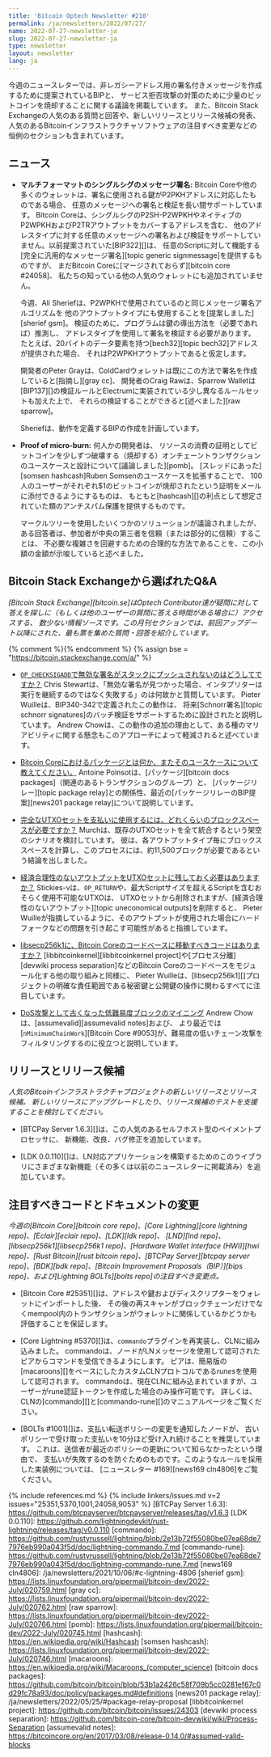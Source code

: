 ```yaml
---
title: 'Bitcoin Optech Newsletter #210'
permalink: /ja/newsletters/2022/07/27/
name: 2022-07-27-newsletter-ja
slug: 2022-07-27-newsletter-ja
type: newsletter
layout: newsletter
lang: ja
---
```

今週のニュースレターでは、非レガシーアドレス用の署名付きメッセージを作成するために提案されているBIPと、
サービス拒否攻撃の対策のために少量のビットコインを焼却することに関する議論を掲載しています。
また、Bitcoin Stack Exchangeの人気のある質問と回答や、新しいリリースとリリース候補の発表、
人気のあるBitcoinインフラストラクチャソフトウェアの注目すべき変更などの恒例のセクションも含まれています。

## ニュース

- **<!--multiformat-single-sig-message-signing-->マルチフォーマットのシングルシグのメッセージ署名:**
  Bitcoin Coreや他の多くのウォレットは、署名に使用される鍵がP2PKHアドレスに対応したものである場合、
  任意のメッセージへの署名と検証を長い間サポートしています。
  Bitcoin Coreは、シングルシグのP2SH-P2WPKHやネイティブのP2WPKHおよびP2TRアウトプットをカバーするアドレスを含む、
  他のアドレスタイプに対する任意のメッセージへの署名および検証をサポートしていません。以前提案されていた[BIP322][]は、
  任意のScriptに対して機能する[完全に汎用的なメッセージ署名][topic generic signmessage]を提供するものですが、
  まだBitcoin Coreに[マージされておらず][bitcoin core #24058]、
  私たちの知っている他の人気のウォレットにも追加されていません。

    今週、Ali Sheriefは、P2WPKHで使用されているのと同じメッセージ署名アルゴリズムを
    他のアウトプットタイプにも使用することを[提案しました][sherief gsm]。
    検証のために、プログラムは鍵の導出方法を（必要であれば）推測し、
    アドレスタイプを使用して署名を検証する必要があります。
    たとえば、20バイトのデータ要素を持つ[bech32][topic bech32]アドレスが提供された場合、
    それはP2WPKHアウトプットであると仮定します。

    開発者のPeter Grayは、ColdCardウォレットは既にこの方法で署名を作成していると[指摘し][gray cc]、
    開発者のCraig Rawは、Sparrow Walletは[BIP137][]の検証ルールとElectrumに実装されている少し異なるルールセットも加えた上で、
    それらの検証することができると[述べました][raw sparrow]。

    Sheriefは、動作を定義するBIPの作成を計画しています。

- **Proof of micro-burn:** 何人かの開発者は、
  リソースの消費の証明としてビットコインを少しずつ破壊する（焼却する）オンチェーントランザクションのユースケースと設計について[議論しました][pomb]。
  [スレッドにあった][somsen hashcash]Ruben Somsenのユースケースを拡張することで、
  100人のユーザーがそれぞれ$1のビットコインが焼却されたという証明をメールに添付できるようにするものは、
  もともと[hashcash][]の利点として想定されていた類のアンチスパム保護を提供するものです。

    マークルツリーを使用したいくつかのソリューションが議論されましたが、
    ある回答者は、参加者が中央の第三者を信頼（または部分的に信頼）することは、
    不必要な複雑さを回避するための合理的な方法であることを、この小額の金額が示唆していると述べました。

## Bitcoin Stack Exchangeから選ばれたQ&A

*[Bitcoin Stack Exchange][bitcoin.se]はOptech Contributor達が疑問に対して答えを探しに（もしくは他のユーザーの質問に答える時間がある場合に）アクセスする、
数少ない情報ソースです。この月刊セクションでは、前回アップデート以降にされた、最も票を集めた質問・回答を紹介しています。*

{% comment %}<!-- https://bitcoin.stackexchange.com/search?tab=votes&q=created%3a1m..%20is%3aanswer -->{% endcomment %}
{% assign bse = "https://bitcoin.stackexchange.com/a/" %}

- [<!--why-do-invalid-signatures-in-op-checksigadd-not-push-to-the-stack-->`OP_CHECKSIGADD`で無効な署名がスタックにプッシュされないのはどうしてですか？]({{bse}}114446)
  Chris Stewartは、「無効な署名が見つかった場合、インタプリターは実行を継続するのではなく失敗する」のは何故かと質問しています。
  Pieter Wuilleは、BIP340-342で定義されたこの動作は、
  将来[Schnorr署名][topic schnorr signatures]のバッチ検証をサポートするために設計されたと説明しています。
  Andrew Chowは、この動作の追加の理由として、ある種のマリアビリティに関する懸念もこのアプローチによって軽減されると述べています。

- [<!--what-are-packages-in-bitcoin-core-and-what-is-their-use-case-->Bitcoin Coreにおけるパッケージとは何か、またそのユースケースについて教えてください。]({{bse}}114305)
  Antoine Poinsotは、[パッケージ][bitcoin docs packages]（関連のあるトランザクションのグループ）と、
  [パッケージリレー][topic package relay]との関係性、最近の[パッケージリレーのBIP提案][news201 package relay]について説明しています。

- [<!--how-much-blockspace-would-it-take-to-spend-the-complete-utxo-set-->完全なUTXOセットを支払いに使用するには、どれくらいのブロックスペースが必要ですか？]({{bse}}114043)
  Murchは、既存のUTXOセットを全て統合するという架空のシナリオを検討しています。
  彼は、各アウトプットタイプ毎にブロックススペースを計算し、このプロセスには、約11,500ブロックが必要であるという結論を出しました。

- [<!--does-an-uneconomical-output-need-to-be-kept-in-the-utxo-set-->経済合理性のないアウトプットをUTXOセットに残しておく必要はありますか？]({{bse}}114493)
  Stickies-vは、`OP_RETURN`や、最大Scriptサイズを超えるScriptを含むおそらく使用不可能なUTXOは、
  UTXOセットから削除されますが、[経済合理性のないアウトプット][topic uneconomical outputs]を削除すると、
  Pieter Wuilleが指摘しているように、そのアウトプットが使用された場合にハードフォークなどの問題を引き起こす可能性があると指摘しています。

- [<!--is-there-code-in-libsecp256k1-that-should-be-moved-to-the-bitcoin-core-codebase-->libsecp256k1に、Bitcoin Coreのコードベースに移動すべきコードはありますか？]({{bse}}114467)
  [libbitcoinkernel][libbitcoinkernel project]や[プロセス分離][devwiki process separation]などのBitcoin Coreのコードベースをモジュール化する他の取り組みと同様に、
  Pieter Wuilleは、[libsecp256k1][]プロジェクトの明確な責任範囲である秘密鍵と公開鍵の操作に関わるすべてに注目しています。

- [<!--mining-stale-low-difficulty-blocks-as-a-dos-attack-->DoS攻撃として古くなった低難易度ブロックのマイニング]({{bse}}114241)
  Andrew Chowは、[assumevalid][assumevalid notes]および、
  より最近では[`nMinimumChainWork`][Bitcoin Core #9053]が、難易度の低いチェーン攻撃をフィルタリングするのに役立つと説明しています。

## リリースとリリース候補

*人気のBitcoinインフラストラクチャプロジェクトの新しいリリースとリリース候補。
新しいリリースにアップグレードしたり、リリース候補のテストを支援することを検討してください。*

- [BTCPay Server 1.6.3][]は、この人気のあるセルフホスト型のペイメントプロセッサに、
  新機能、改良、バグ修正を追加しています。

- [LDK 0.0.110][]は、LN対応アプリケーションを構築するためのこのライブラリにさまざまな新機能（その多くは以前のニュースレターに掲載済み）を追加しています。

## 注目すべきコードとドキュメントの変更

*今週の[Bitcoin Core][bitcoin core repo]、[Core
Lightning][core lightning repo]、[Eclair][eclair repo]、[LDK][ldk repo]、
[LND][lnd repo]、[libsecp256k1][libsecp256k1 repo]、[Hardware Wallet
Interface (HWI)][hwi repo]、[Rust Bitcoin][rust bitcoin repo]、[BTCPay
Server][btcpay server repo]、[BDK][bdk repo]、[Bitcoin Improvement
Proposals（BIP）][bips repo]、および[Lightning BOLTs][bolts repo]の注目すべき変更点。*

- [Bitcoin Core #25351][]は、アドレスや鍵およびディスクリプターをウォレットにインポートした後、
  その後の再スキャンがブロックチェーンだけでなくmempool内のトランザクションがウォレットに関係しているかどうかも評価することを保証します。

- [Core Lightning #5370][]は、`commando`プラグインを再実装し、CLNに組み込みました。
  commandoは、ノードがLNメッセージを使用して認可されたピアからコマンドを受信できるようにします。
  ピアは、簡易版の[macaroons][]をベースにしたカスタムCLNプロトコルである*runes*を使用して認可されます。
  commandoは、現在CLNに組み込まれていますが、ユーザーがrune認証トークンを作成した場合のみ操作可能です。
  詳しくは、CLNの[commando][]と[commando-rune][]のマニュアルページをご覧ください。

- [BOLTs #1001][]は、支払い転送ポリシーの変更を通知したノードが、
  古いポリシーで受け取った支払いを10分ほど受け入れ続けることを推奨しています。
  これは、送信者が最近のポリシーの更新について知らなかったという理由で、
  支払いが失敗するのを防ぐためのものです。このようなルールを採用した実装例については、
  [ニュースレター #169][news169 cln4806]をご覧ください。

{% include references.md %}
{% include linkers/issues.md v=2 issues="25351,5370,1001,24058,9053" %}
[BTCPay Server 1.6.3]: https://github.com/btcpayserver/btcpayserver/releases/tag/v1.6.3
[LDK 0.0.110]: https://github.com/lightningdevkit/rust-lightning/releases/tag/v0.0.110
[commando]: https://github.com/rustyrussell/lightning/blob/2e13b72f55080be07ea68de77976eb990a043f5d/doc/lightning-commando.7.md
[commando-rune]: https://github.com/rustyrussell/lightning/blob/2e13b72f55080be07ea68de77976eb990a043f5d/doc/lightning-commando-rune.7.md
[news169 cln4806]: /ja/newsletters/2021/10/06/#c-lightning-4806
[sherief gsm]: https://lists.linuxfoundation.org/pipermail/bitcoin-dev/2022-July/020759.html
[gray cc]: https://lists.linuxfoundation.org/pipermail/bitcoin-dev/2022-July/020762.html
[raw sparrow]: https://lists.linuxfoundation.org/pipermail/bitcoin-dev/2022-July/020766.html
[pomb]: https://lists.linuxfoundation.org/pipermail/bitcoin-dev/2022-July/020745.html
[hashcash]: https://en.wikipedia.org/wiki/Hashcash
[somsen hashcash]: https://lists.linuxfoundation.org/pipermail/bitcoin-dev/2022-July/020746.html
[macaroons]: https://en.wikipedia.org/wiki/Macaroons_(computer_science)
[bitcoin docs packages]: https://github.com/bitcoin/bitcoin/blob/53b1a2426c58f709b5cc0281ef67c0d29fc78a93/doc/policy/packages.md#definitions
[news201 package relay]: /ja/newsletters/2022/05/25/#package-relay-proposal
[libbitcoinkernel project]: https://github.com/bitcoin/bitcoin/issues/24303
[devwiki process separation]: https://github.com/bitcoin-core/bitcoin-devwiki/wiki/Process-Separation
[assumevalid notes]: https://bitcoincore.org/en/2017/03/08/release-0.14.0/#assumed-valid-blocks
